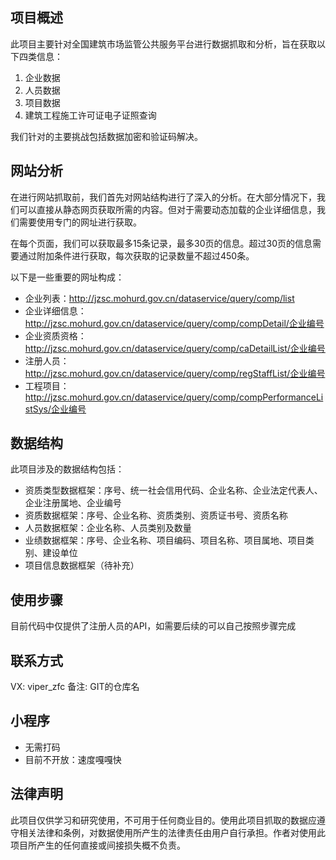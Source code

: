 ## 项目概述

此项目主要针对全国建筑市场监管公共服务平台进行数据抓取和分析，旨在获取以下四类信息：

1. 企业数据
2. 人员数据
3. 项目数据
4. 建筑工程施工许可证电子证照查询

我们针对的主要挑战包括数据加密和验证码解决。

## 网站分析

在进行网站抓取前，我们首先对网站结构进行了深入的分析。在大部分情况下，我们可以直接从静态网页获取所需的内容。但对于需要动态加载的企业详细信息，我们需要使用专门的网址进行获取。

在每个页面，我们可以获取最多15条记录，最多30页的信息。超过30页的信息需要通过附加条件进行获取，每次获取的记录数量不超过450条。

以下是一些重要的网址构成：

- 企业列表：http://jzsc.mohurd.gov.cn/dataservice/query/comp/list
- 企业详细信息：http://jzsc.mohurd.gov.cn/dataservice/query/comp/compDetail/企业编号
- 企业资质资格：http://jzsc.mohurd.gov.cn/dataservice/query/comp/caDetailList/企业编号
- 注册人员：http://jzsc.mohurd.gov.cn/dataservice/query/comp/regStaffList/企业编号
- 工程项目：http://jzsc.mohurd.gov.cn/dataservice/query/comp/compPerformanceListSys/企业编号

## 数据结构

此项目涉及的数据结构包括：

- 资质类型数据框架：序号、统一社会信用代码、企业名称、企业法定代表人、企业注册属地、企业编号
- 资质数据框架：序号、企业名称、资质类别、资质证书号、资质名称
- 人员数据框架：企业名称、人员类别及数量
- 业绩数据框架：序号、企业名称、项目编码、项目名称、项目属地、项目类别、建设单位
- 项目信息数据框架（待补充）

## 使用步骤

目前代码中仅提供了注册人员的API，如需要后续的可以自己按照步骤完成

## 联系方式

VX: viper_zfc
备注: GIT的仓库名

## 小程序
- 无需打码
- 目前不开放：速度嘎嘎快


## 法律声明

此项目仅供学习和研究使用，不可用于任何商业目的。使用此项目抓取的数据应遵守相关法律和条例，对数据使用所产生的法律责任由用户自行承担。作者对使用此项目所产生的任何直接或间接损失概不负责。
